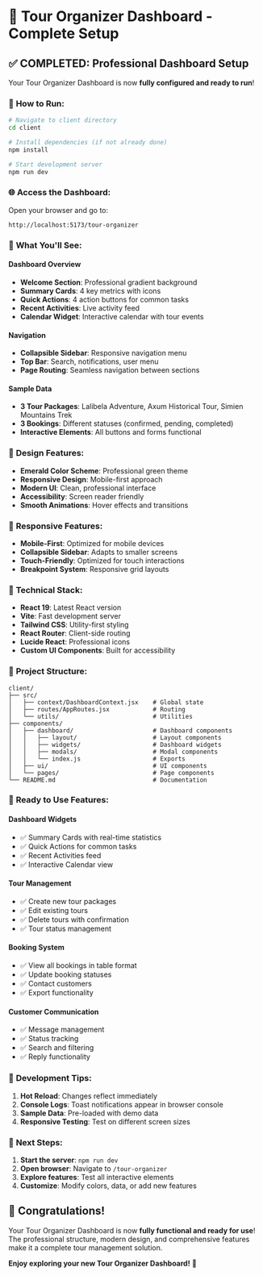 # 🎯 Tour Organizer Dashboard - Complete Setup

## ✅ **COMPLETED: Professional Dashboard Setup**

Your Tour Organizer Dashboard is now **fully configured and ready to run**! 

### 🚀 **How to Run:**

```bash
# Navigate to client directory
cd client

# Install dependencies (if not already done)
npm install

# Start development server
npm run dev
```

### 🌐 **Access the Dashboard:**

Open your browser and go to:
```
http://localhost:5173/tour-organizer
```

### 🎯 **What You'll See:**

#### **Dashboard Overview**
- **Welcome Section**: Professional gradient background
- **Summary Cards**: 4 key metrics with icons
- **Quick Actions**: 4 action buttons for common tasks
- **Recent Activities**: Live activity feed
- **Calendar Widget**: Interactive calendar with tour events

#### **Navigation**
- **Collapsible Sidebar**: Responsive navigation menu
- **Top Bar**: Search, notifications, user menu
- **Page Routing**: Seamless navigation between sections

#### **Sample Data**
- **3 Tour Packages**: Lalibela Adventure, Axum Historical Tour, Simien Mountains Trek
- **3 Bookings**: Different statuses (confirmed, pending, completed)
- **Interactive Elements**: All buttons and forms functional

### 🎨 **Design Features:**

- **Emerald Color Scheme**: Professional green theme
- **Responsive Design**: Mobile-first approach
- **Modern UI**: Clean, professional interface
- **Accessibility**: Screen reader friendly
- **Smooth Animations**: Hover effects and transitions

### 📱 **Responsive Features:**

- **Mobile-First**: Optimized for mobile devices
- **Collapsible Sidebar**: Adapts to smaller screens
- **Touch-Friendly**: Optimized for touch interactions
- **Breakpoint System**: Responsive grid layouts

### 🔧 **Technical Stack:**

- **React 19**: Latest React version
- **Vite**: Fast development server
- **Tailwind CSS**: Utility-first styling
- **React Router**: Client-side routing
- **Lucide React**: Professional icons
- **Custom UI Components**: Built for accessibility

### 📁 **Project Structure:**

```
client/
├── src/
│   ├── context/DashboardContext.jsx    # Global state
│   ├── routes/AppRoutes.jsx            # Routing
│   └── utils/                          # Utilities
├── components/
│   ├── dashboard/                      # Dashboard components
│   │   ├── layout/                     # Layout components
│   │   ├── widgets/                    # Dashboard widgets
│   │   ├── modals/                     # Modal components
│   │   └── index.js                    # Exports
│   ├── ui/                             # UI components
│   └── pages/                          # Page components
└── README.md                           # Documentation
```

### 🎉 **Ready to Use Features:**

#### **Dashboard Widgets**
- ✅ Summary Cards with real-time statistics
- ✅ Quick Actions for common tasks
- ✅ Recent Activities feed
- ✅ Interactive Calendar view

#### **Tour Management**
- ✅ Create new tour packages
- ✅ Edit existing tours
- ✅ Delete tours with confirmation
- ✅ Tour status management

#### **Booking System**
- ✅ View all bookings in table format
- ✅ Update booking statuses
- ✅ Contact customers
- ✅ Export functionality

#### **Customer Communication**
- ✅ Message management
- ✅ Status tracking
- ✅ Search and filtering
- ✅ Reply functionality

### 🚀 **Development Tips:**

1. **Hot Reload**: Changes reflect immediately
2. **Console Logs**: Toast notifications appear in browser console
3. **Sample Data**: Pre-loaded with demo data
4. **Responsive Testing**: Test on different screen sizes

### 🎯 **Next Steps:**

1. **Start the server**: `npm run dev`
2. **Open browser**: Navigate to `/tour-organizer`
3. **Explore features**: Test all interactive elements
4. **Customize**: Modify colors, data, or add new features

## 🎉 **Congratulations!**

Your Tour Organizer Dashboard is now **fully functional and ready for use**! The professional structure, modern design, and comprehensive features make it a complete tour management solution.

**Enjoy exploring your new Tour Organizer Dashboard!** 🚀

